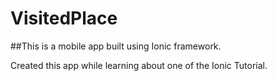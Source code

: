 # VisitedPlace
##This is a mobile app built using Ionic framework. 

Created this app while learning about one of the Ionic Tutorial. 
